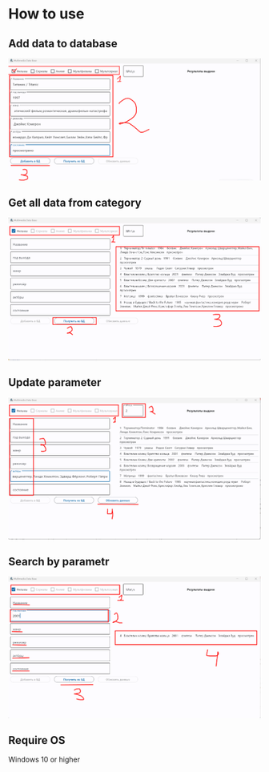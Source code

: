 # How to use

## Add data to database
![Image alt](https://github.com/popwow47/multimedia-database/blob/main/Screenshot_1.png)

## Get all data from category
![Image alt](https://github.com/popwow47/multimedia-database/blob/main/Screenshot_2.png)

## Update parameter
![Image alt](https://github.com/popwow47/multimedia-database/blob/main/Screenshot_3.png)

## Search by parametr
![Image alt](https://github.com/popwow47/multimedia-database/blob/main/Screenshot_4.png)

## Require OS 
Windows 10 or higher
